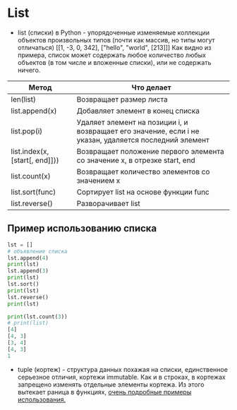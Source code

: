 # List  
- list (списки) в Python - упорядоченные изменяемые коллекции объектов произвольных типов (почти как массив, но типы могут отличаться) [[1, -3, 0, 342], ["hello", "world", [213]]]
Как видно из примера, список может содержать любое количество любых объектов (в том числе и вложенные списки), или не содержать ничего.

| Метод  | Что делает  |
|---|---|
| len(list)  | Возвращает размер листа |
| list.append(x)  | Добавляет элемент в конец списка |
| list.pop(i)  | Удаляет элемент на позиции i, и возвращает его значение, если i не указан, удаляется последний элемент  |
| list.index(x, [start[, end]])) | Возвращает положение первого элемента со значение x, в отрезке start, end |
| list.count(x)  | Возвращает количество элементов со значением x  |
| list.sort(func)  | Сортирует list на основе функции func|
| list.reverse()  | Разворачивает list |

## Пример использованию списка
```python
lst = []
# объявление списка
lst.append(4)
print(lst)
lst.append(3)
print(lst)
lst.sort()
print(lst)
lst.reverse()
print(lst)

print(lst.count(3))
# print(list)
[4]  
[4, 3]  
[3, 4]  
[4, 3]  
1  
```

- tuple (кортеж) - структура данных похажая на списки, единственное серьезное отличия, кортежи immutable. Как и в строках, в кортежах запрещено изменять отдельные элементы кортежа. Из этого вытекает раница в функциях, <a href="https://www.programiz.com/python-programming/tuple" target="_blank">очень подробные примеры использования.</a> 

